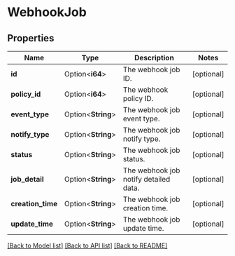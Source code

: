 # WebhookJob

## Properties

Name | Type | Description | Notes
------------ | ------------- | ------------- | -------------
**id** | Option<**i64**> | The webhook job ID. | [optional]
**policy_id** | Option<**i64**> | The webhook policy ID. | [optional]
**event_type** | Option<**String**> | The webhook job event type. | [optional]
**notify_type** | Option<**String**> | The webhook job notify type. | [optional]
**status** | Option<**String**> | The webhook job status. | [optional]
**job_detail** | Option<**String**> | The webhook job notify detailed data. | [optional]
**creation_time** | Option<**String**> | The webhook job creation time. | [optional]
**update_time** | Option<**String**> | The webhook job update time. | [optional]

[[Back to Model list]](../README.md#documentation-for-models) [[Back to API list]](../README.md#documentation-for-api-endpoints) [[Back to README]](../README.md)


